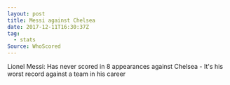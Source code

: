```yaml
---  
layout: post
title: Messi against Chelsea
date: 2017-12-11T16:30:37Z
tag:
  - stats
Source: WhoScored
---
```

 
Lionel Messi: Has never scored in 8 appearances against Chelsea - It's his worst record against a team in his career